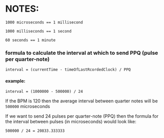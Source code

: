 
# NOTES:


```
1000 microseconds == 1 millisecond
```
```
1000 milliseconds == 1 second
```
```
60 seconds == 1 minute
```


### formula to calculate the interval at which to send PPQ (pulse per quarter-note)
```
interval = (currentTime - timeOfLastRcordedClock) / PPQ
```

#### example:
```
interval = (1000000 - 500000) / 24
```

If the BPM is 120 then the average interval between quarter notes will be `500000` microseconds

If we want to send 24 pulses per quarter-note (PPQ) then the formula for the interval between pulses (in microseconds) would look like:
```
500000 / 24 = 20833.333333
```
